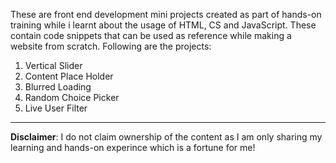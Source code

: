 These are front end development mini projects created as part of hands-on training while i learnt about the usage of HTML, CS and JavaScript. These contain code snippets that can be used as reference while making a website from scratch. 
Following are the projects:
1. Vertical Slider
2. Content Place Holder
3. Blurred Loading
4. Random Choice Picker
5. Live User Filter
------
**Disclaimer**: I do not claim ownership of the content as I am only sharing my learning and hands-on experince which is a fortune for me! 

